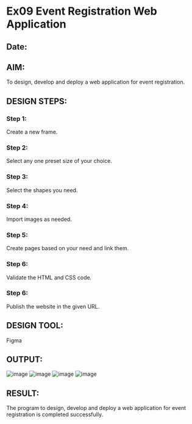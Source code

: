 # Ex09 Event Registration Web Application
## Date:

## AIM:
To design, develop and deploy a web application for event registration.

## DESIGN STEPS:

### Step 1:
Create a new frame.

### Step 2:
Select any one preset size of your choice.

### Step 3:
Select the shapes you need.

### Step 4:
Import images as needed.

### Step 5:
Create pages based on your need and link them.

### Step 6:

Validate the HTML and CSS code.

### Step 6:

Publish the website in the given URL.

## DESIGN TOOL:
Figma

## OUTPUT:
![image](https://github.com/AmirthaRoopaS/Figma/assets/143496311/e6db66d7-8576-4e84-ae82-1f596bdc2ac6)
![image](https://github.com/AmirthaRoopaS/Figma/assets/143496311/6913b3c3-b5bc-4652-a4b0-8bb5828a24e5)
![image](https://github.com/AmirthaRoopaS/Figma/assets/143496311/6a18ab09-dc69-4e7d-b014-247dca5e5ced)
![image](https://github.com/AmirthaRoopaS/Figma/assets/143496311/7439381f-b81b-4e63-9314-06b159dfc20d)
## RESULT:
The program to design, develop and deploy a web application for event registration is completed successfully.
